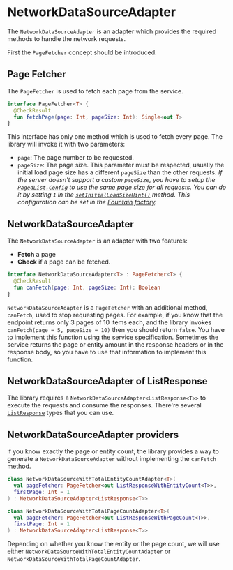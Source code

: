 # NetworkDataSourceAdapter
The `NetworkDataSourceAdapter` is an adapter which provides the required methods to handle the network requests.

First the `PageFetcher` concept should be introduced.

## Page Fetcher
The `PageFetcher` is used to fetch each page from the service.

```kotlin
interface PageFetcher<T> {
  @CheckResult
  fun fetchPage(page: Int, pageSize: Int): Single<out T>
}
```

This interface has only one method which is used to fetch every page.
The library will invoke it with two parameters: 
- `page`: The page number to be requested.
- `pageSize`: The page size.
This parameter must be respected, usually the initial load page size has a different `pageSize` than the other requests.
*If the server doesn't support a custom `pageSize`, you have to setup the [`PagedList.Config`](https://developer.android.com/reference/android/arch/paging/PagedList.Config.html) to use the same page size for all requests.
You can do it by setting `1` in the [`setInitialLoadSizeHint()`](https://developer.android.com/reference/android/arch/paging/PagedList.Config.html#initialLoadSizeHint) method.
This configuration can be set in the [Fountain factory](Fountain.md).*

## NetworkDataSourceAdapter
The `NetworkDataSourceAdapter` is an adapter with two features:
- **Fetch** a page
- **Check** if a page can be fetched.

```kotlin
interface NetworkDataSourceAdapter<T> : PageFetcher<T> {
  @CheckResult
  fun canFetch(page: Int, pageSize: Int): Boolean
}
```

`NetworkDataSourceAdapter` is a `PageFetcher` with an additional method, `canFetch`, used to stop requesting pages.
For example, if you know that the endpoint returns only 3 pages of 10 items each, and the library invokes `canFetch(page = 5, pageSize = 10)` then you should return `false`.
You have to implement this function using the service specification.
Sometimes the service returns the page or entity amount in the response headers or in the response body, so you have to use that information to implement this function.

## NetworkDataSourceAdapter of ListResponse
The library requires a `NetworkDataSourceAdapter<ListResponse<T>>` to execute the requests and consume the responses. There're several [`ListResponse`] types that you can use.

## NetworkDataSourceAdapter providers

if you know exactly the page or entity count, the library provides a way to generate a `NetworkDataSourceAdapter` without implementing the `canFetch` method.


```kotlin
class NetworkDataSourceWithTotalEntityCountAdapter<T>(
  val pageFetcher: PageFetcher<out ListResponseWithEntityCount<T>>,
  firstPage: Int = 1
) : NetworkDataSourceAdapter<ListResponse<T>>

class NetworkDataSourceWithTotalPageCountAdapter<T>(
  val pageFetcher: PageFetcher<out ListResponseWithPageCount<T>>,
  firstPage: Int = 1
) : NetworkDataSourceAdapter<ListResponse<T>>
```

Depending on whether you know the entity or the page count, we will use either `NetworkDataSourceWithTotalEntityCountAdapter` or `NetworkDataSourceWithTotalPageCountAdapter`.

[`Fountain`]: Fountain.md
[`ListResponse`]: ListResponse.md
